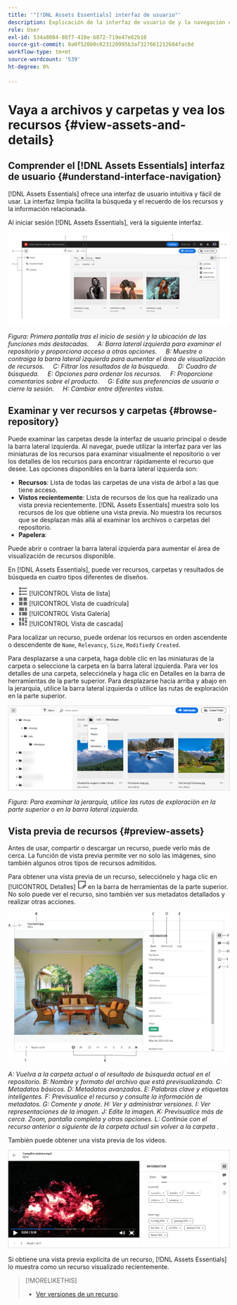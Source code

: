 ```yaml
---
title: '"[!DNL Assets Essentials] interfaz de usuario"'
description: Explicación de la interfaz de usuario de y la navegación en [!DNL Assets Essentials].
role: User
exl-id: 534a8084-88f7-410e-b872-719e47e62b10
source-git-commit: 0a0f520b0c023120995b3af327661212604fac0d
workflow-type: tm+mt
source-wordcount: '539'
ht-degree: 0%

---
```


# Vaya a archivos y carpetas y vea los recursos {#view-assets-and-details}

<!-- TBD: Give screenshots of all views with many assets. Zoom out to showcase how the thumbnails/tiles flow on the UI in different views. -->

<!-- TBD: The options in left sidebar may change. Shared with me and Shared by me are missing for now. Update this section as UI is updated. -->

## Comprender el [!DNL Assets Essentials] interfaz de usuario {#understand-interface-navigation}

[!DNL Assets Essentials] ofrece una interfaz de usuario intuitiva y fácil de usar. La interfaz limpia facilita la búsqueda y el recuerdo de los recursos y la información relacionada.

Al iniciar sesión [!DNL Assets Essentials], verá la siguiente interfaz.

<!-- TBD: Update this screenshot. Remove top bar. Remove 2 labels from top bar. -->

![[!DNL Assets Essentials] interfaz de usuario](assets/essentials-interface1.png)

*Figura: Primera pantalla tras el inicio de sesión y la ubicación de las funciones más destacadas.*
    *A: Barra lateral izquierda para examinar el repositorio y proporciona acceso a otras opciones.*
    *B: Muestre o contraiga la barra lateral izquierda para aumentar el área de visualización de recursos.*
    *C: Filtrar los resultados de la búsqueda.*
    *D: Cuadro de búsqueda.*
    *E: Opciones para ordenar los recursos.*
    *F: Proporcione comentarios sobre el producto.*
    *G: Edite sus preferencias de usuario o cierre la sesión.*
    *H: Cambiar entre diferentes vistas.*

<!-- TBD: Need an embedded video here with narration. It has to be hosted on MPC to be embeddable. -->

## Examinar y ver recursos y carpetas {#browse-repository}

Puede examinar las carpetas desde la interfaz de usuario principal o desde la barra lateral izquierda. Al navegar, puede utilizar la interfaz para ver las miniaturas de los recursos para examinar visualmente el repositorio o ver los detalles de los recursos para encontrar rápidamente el recurso que desee. Las opciones disponibles en la barra lateral izquierda son:

* **Recursos**: Lista de todas las carpetas de una vista de árbol a las que tiene acceso.
* **Vistos recientemente**: Lista de recursos de los que ha realizado una vista previa recientemente. [!DNL Assets Essentials] muestra solo los recursos de los que obtiene una vista previa. No muestra los recursos que se desplazan más allá al examinar los archivos o carpetas del repositorio.
* **Papelera**:

<!-- TBD: Not sure if we want to publish these right now. CC Libs are beta as per Greg.
* **Libraries**: Access to [!DNL Adobe Creative Cloud Team] (CCT) Libraries view. This view is visible only if the user is entitled to CCT Libraries.
-->

<!-- TBD: My Work Space shows task inbox and it is not visible on AEM Cloud Demos as of now. It is the source of truth server hence not documenting My Work Space option for now.
-->

Puede abrir o contraer la barra lateral izquierda para aumentar el área de visualización de recursos disponible.

En [!DNL Assets Essentials], puede ver recursos, carpetas y resultados de búsqueda en cuatro tipos diferentes de diseños.

* ![icono de vista de lista](assets/do-not-localize/list-view.png) [!UICONTROL Vista de lista]
* ![icono de vista de cuadrícula](assets/do-not-localize/grid-view.png) [!UICONTROL Vista de cuadrícula]
* ![icono de vista de galería](assets/do-not-localize/gallery-view.png) [!UICONTROL Vista Galería]
* ![icono de vista de cascada](assets/do-not-localize/waterfall-view.png) [!UICONTROL Vista de cascada]

Para localizar un recurso, puede ordenar los recursos en orden ascendente o descendente de `Name`, `Relevancy`, `Size`, `Modified`y `Created`.

Para desplazarse a una carpeta, haga doble clic en las miniaturas de la carpeta o seleccione la carpeta en la barra lateral izquierda. Para ver los detalles de una carpeta, selecciónela y haga clic en Detalles en la barra de herramientas de la parte superior. Para desplazarse hacia arriba y abajo en la jerarquía, utilice la barra lateral izquierda o utilice las rutas de exploración en la parte superior.

![Examinar carpetas](assets/browsing-folders.png)

*Figura: Para examinar la jerarquía, utilice las rutas de exploración en la parte superior o en la barra lateral izquierda.*

## Vista previa de recursos {#preview-assets}

Antes de usar, compartir o descargar un recurso, puede verlo más de cerca. La función de vista previa permite ver no solo las imágenes, sino también algunos otros tipos de recursos admitidos.

Para obtener una vista previa de un recurso, selecciónelo y haga clic en [!UICONTROL Detalles] ![icono de detalles](assets/do-not-localize/edit-in-icon.png) en la barra de herramientas de la parte superior. No solo puede ver el recurso, sino también ver sus metadatos detallados y realizar otras acciones.

![Vista previa de un recurso](assets/preview-asset.png)

*A: Vuelva a la carpeta actual o al resultado de búsqueda actual en el repositorio.*
*B: Nombre y formato del archivo que está previsualizando.*
*C: Metadatos básicos.*
*D: Metadatos avanzados.*
*E: Palabras clave y etiquetas inteligentes.*
*F: Previsualice el recurso y consulte la información de metadatos.*
*G: Comente y anote.*
*H: Ver y administrar versiones.*
*I: Ver representaciones de la imagen.*
*J: Edite la imagen.*
*K: Previsualice más de cerca. Zoom, pantalla completa y otras opciones.*
*L: Continúe con el recurso anterior o siguiente de la carpeta actual sin volver a la carpeta .*

También puede obtener una vista previa de los vídeos.

![Vista previa del vídeo](/help/assets/preview-video.png)

Si obtiene una vista previa explícita de un recurso, [!DNL Assets Essentials] lo muestra como un recurso visualizado recientemente.

<!-- TBD: Describe the options.

Explicitly previewed assets are displayed as recently viewed assets. Give screenshot of this.
Other use cases after previewing.
-->

>[!MORELIKETHIS]
>
>* [Ver versiones de un recurso](/help/manage-organize.md#view-versions).

